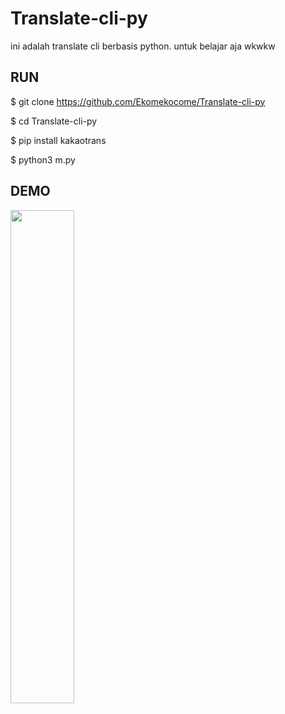 # Translate-cli-py
ini adalah translate cli berbasis python. untuk belajar aja wkwkw
## RUN
$ git clone https://github.com/Ekomekocome/Translate-cli-py

$ cd Translate-cli-py

$ pip install kakaotrans

$ python3 m.py
## DEMO
<image src='./image.png' width='45%'>
